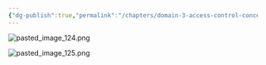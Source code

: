```yaml
---
{"dg-publish":true,"permalink":"/chapters/domain-3-access-control-concepts/domain-3-access-control-concepts/3-16-privileged-access-management/","noteIcon":""}
---
```



![pasted_image_124.png](/img/user/pasted_image_124.png)


![pasted_image_125.png](/img/user/pasted_image_125.png)